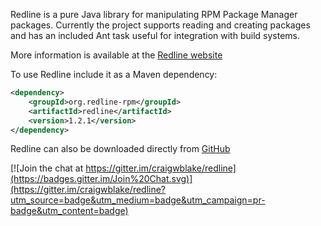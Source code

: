 Redline is a pure Java library for manipulating RPM Package Manager packages. Currently the project supports reading and creating packages and has an included Ant task useful for integration with build systems.

More information is available at the [Redline website](http://redline-rpm.org)

To use Redline include it as a Maven dependency:

```xml
<dependency>
	<groupId>org.redline-rpm</groupId>
	<artifactId>redline</artifactId>
	<version>1.2.1</version>
</dependency>
```

Redline can also be downloaded directly from [GitHub](https://github.com/craigwblake/redline/releases/download/redline-1.2.1/redline-1.2.1-jar-with-dependencies.jar)


[![Join the chat at https://gitter.im/craigwblake/redline](https://badges.gitter.im/Join%20Chat.svg)](https://gitter.im/craigwblake/redline?utm_source=badge&utm_medium=badge&utm_campaign=pr-badge&utm_content=badge)